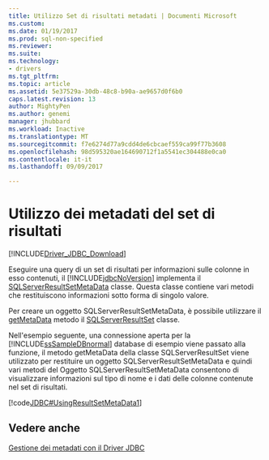 ```yaml
---
title: Utilizzo Set di risultati metadati | Documenti Microsoft
ms.custom: 
ms.date: 01/19/2017
ms.prod: sql-non-specified
ms.reviewer: 
ms.suite: 
ms.technology:
- drivers
ms.tgt_pltfrm: 
ms.topic: article
ms.assetid: 5e37529a-30db-48c8-b90a-ae9657d0f6b0
caps.latest.revision: 13
author: MightyPen
ms.author: genemi
manager: jhubbard
ms.workload: Inactive
ms.translationtype: MT
ms.sourcegitcommit: f7e6274d77a9cdd4de6cbcaef559ca99f77b3608
ms.openlocfilehash: 98d595320ae164690712f1a5541ec304488e0ca0
ms.contentlocale: it-it
ms.lasthandoff: 09/09/2017

---
```

# <a name="using-result-set-metadata"></a>Utilizzo dei metadati del set di risultati
[!INCLUDE[Driver_JDBC_Download](../../includes/driver_jdbc_download.md)]

  Eseguire una query di un set di risultati per informazioni sulle colonne in esso contenuti, il [!INCLUDE[jdbcNoVersion](../../includes/jdbcnoversion_md.md)] implementa il [SQLServerResultSetMetaData](../../connect/jdbc/reference/sqlserverresultsetmetadata-class.md) classe. Questa classe contiene vari metodi che restituiscono informazioni sotto forma di singolo valore.  
  
 Per creare un oggetto SQLServerResultSetMetaData, è possibile utilizzare il [getMetaData](../../connect/jdbc/reference/getmetadata-method-sqlserverresultset.md) metodo il [SQLServerResultSet](../../connect/jdbc/reference/sqlserverresultset-class.md) classe.  
  
 Nell'esempio seguente, una connessione aperta per la [!INCLUDE[ssSampleDBnormal](../../includes/sssampledbnormal_md.md)] database di esempio viene passato alla funzione, il metodo getMetaData della classe SQLServerResultSet viene utilizzato per restituire un oggetto SQLServerResultSetMetaData e quindi vari metodi del Oggetto SQLServerResultSetMetaData consentono di visualizzare informazioni sul tipo di nome e i dati delle colonne contenute nel set di risultati.  
  
 [!code[JDBC#UsingResultSetMetaData1](../../connect/jdbc/codesnippet/Java/using-result-set-metadata_1.java)]  
  
## <a name="see-also"></a>Vedere anche  
 [Gestione dei metadati con il Driver JDBC](../../connect/jdbc/handling-metadata-with-the-jdbc-driver.md)  
  
  

